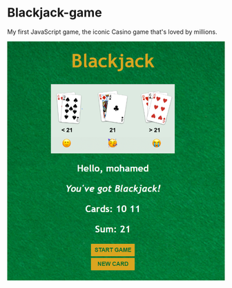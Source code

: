 # Blackjack-game
 My first JavaScript game, the iconic Casino game that's loved by millions.

 ![final game screenshoot](./final-game-screenshoot.png)
